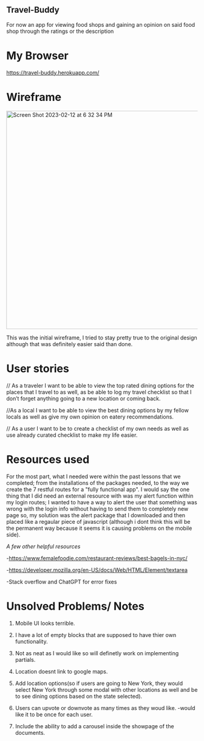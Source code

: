 ## Travel-Buddy
For now an app for viewing food shops and gaining an opinion on said food shop through the ratings or the description

# My Browser
https://travel-buddy.herokuapp.com/

# Wireframe
<img width="574" alt="Screen Shot 2023-02-12 at 6 32 34 PM" src="https://user-images.githubusercontent.com/117701388/221355428-1a8dcab1-3ed7-449a-b238-d85721b70990.png">

This was the initial wireframe, I tried to stay pretty true to the original design although that was definitely easier said than done.

# User stories
// As a traveler I want to be able to view the top rated dining options for the 
places that I travel to as well, as be able to log my travel checklist so that I 
don’t forget anything going to a new location or coming back.

//As a local I want to be able to view the best dining options by my fellow 
locals as well as give my own opinion on eatery recommendations. 

// As a user I want to be to create a checklist of my own needs as well as use 
already curated checklist to make my life easier.

# Resources used
For the most part, what I needed were within the past lessons that we completed; 
from the installations of the packages needed, to the way we create the 7 restful routes for a "fully functional app". 
I would say the one thing that I did need an external resource with was my alert 
function within my login routes; I wanted to have a way to alert the user that 
something was wrong with the login info without having to send them to completely new page 
so, my solution was the alert package that I downloaded and then placed like a 
regaular piece of javascript (although i dont think this will be the permanent 
way because it seems it is causing problems on the mobile side).

_A few other helpful resources_

-https://www.femalefoodie.com/restaurant-reviews/best-bagels-in-nyc/

-https://developer.mozilla.org/en-US/docs/Web/HTML/Element/textarea

-Stack overflow and ChatGPT for error fixes


# Unsolved Problems/ Notes 
1. Mobile UI looks terrible.

1. I have a lot of empty blocks that are supposed to have thier own functionality.

1. Not as neat as I would like so will definetly work on implementing partials. 

1. Location doesnt link to google maps.

1. Add location options(so if users are going to New York, they would select New
York through some modal with other locations as well and be to see dining options
based on the state selected).

1. Users can upvote or downvote as many times as they woud like. -would like it to be once for each user.

1. Include the ability to add a carousel inside the showpage of the documents.

